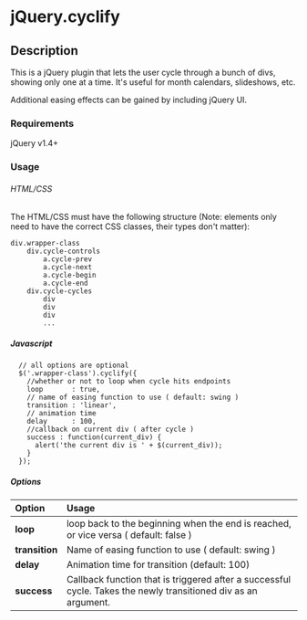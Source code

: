 # jQuery.cyclify

## Description
This is a jQuery plugin that lets the user cycle through a bunch of divs, showing only one at a time. It's useful for month calendars, slideshows, etc.

Additional easing effects can be gained by including jQuery UI.

### Requirements
jQuery v1.4+

### Usage


###### HTML/CSS
The HTML/CSS must have the following structure (Note: elements only need to have the correct CSS classes, their types don't matter):

	div.wrapper-class
	    div.cycle-controls
	        a.cycle-prev
	        a.cycle-next
	        a.cycle-begin
	        a.cycle-end
	    div.cycle-cycles
	        div
	        div
	        div
	        ...
##### Javascript
	  // all options are optional
	  $('.wrapper-class').cyclify({
	  	//whether or not to loop when cycle hits endpoints
	    loop       : true, 
	    // name of easing function to use ( default: swing )
	    transition : 'linear',
	    // animation time
	    delay      : 100,
	    //callback on current div ( after cycle )
	    success : function(current_div) { 
	      alert('the current div is ' + $(current_div));
	    }
	  });
##### Options

 Option          | Usage       
:--------------- | :-------------
**loop**             | loop back to the beginning when the end is reached, or vice versa ( default: false )
**transition**       | Name of easing function to use ( default: swing )
**delay**            | Animation time for transition (default: 100)
**success**          | Callback function that is triggered after a successful cycle.  Takes the newly transitioned div as an argument.
